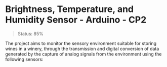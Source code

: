 # Brightness, Temperature, and Humidity Sensor - Arduino - CP2
>Status: 85%


The project aims to monitor the sensory environment suitable for storing wines in a winery, 
through the transmission and digital conversion of data generated by the capture of analog signals 
from the environment using the following sensors:
